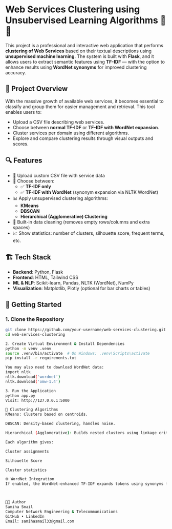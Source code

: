 # Web Services Clustering using Unsubervised Learning Algorithms 🧠✨

This project is a professional and interactive web application that performs **clustering of Web Services** based on their textual descriptions using **unsupervised machine learning**. The system is built with **Flask**, and it allows users to extract semantic features using **TF-IDF** — with the option to enhance results using **WordNet synonyms** for improved clustering accuracy.

## 📌 Project Overview

With the massive growth of available web services, it becomes essential to classify and group them for easier management and retrieval. This tool enables users to:

- Upload a CSV file describing web services.
- Choose between **normal TF-IDF** or **TF-IDF with WordNet expansion**.
- Cluster services per domain using different algorithms.
- Explore and compare clustering results through visual outputs and scores.

## 🔍 Features

- 📂 Upload custom CSV file with service data
- 🧠 Choose between:
  - ✅ **TF-IDF only**
  - ✅ **TF-IDF with WordNet** (synonym expansion via NLTK WordNet)
- 📊 Apply unsupervised clustering algorithms:
  - **KMeans**
  - **DBSCAN**
  - **Hierarchical (Agglomerative) Clustering**
- 🧼 Built-in data cleaning (removes empty rows/columns and extra spaces)
- 📈 Show statistics: number of clusters, silhouette score, frequent terms, etc.

## 🏗️ Tech Stack

- **Backend**: Python, Flask
- **Frontend**: HTML, Tailwind CSS
- **ML & NLP**: Scikit-learn, Pandas, NLTK (WordNet), NumPy
- **Visualization**: Matplotlib, Plotly (optional for bar charts or tables)


## 🚀 Getting Started

### 1. Clone the Repository

```bash
git clone https://github.com/your-username/web-services-clustering.git
cd web-services-clustering

2. Create Virtual Environment & Install Dependencies
python -m venv .venv
source .venv/bin/activate  # On Windows: .venv\Scripts\activate
pip install -r requirements.txt

You may also need to download WordNet data:
import nltk
nltk.download('wordnet')
nltk.download('omw-1.4')

3. Run the Application
python app.py
Visit: http://127.0.0.1:5000

🧠 Clustering Algorithms
KMeans: Clusters based on centroids.

DBSCAN: Density-based clustering, handles noise.

Hierarchical (Agglomerative): Builds nested clusters using linkage criteria.

Each algorithm gives:

Cluster assignments

Silhouette Score

Cluster statistics

🌐 WordNet Integration
If enabled, the WordNet-enhanced TF-IDF expands tokens using synonyms from the WordNet lexical database, improving semantic similarity. This step may increase processing time but often improves cluster quality.



👩‍💻 Author
Samiha Smail
Computer Network Engineering & Telecommunications
GitHub • LinkedIn
Email: samihasmail33@gmail.com









